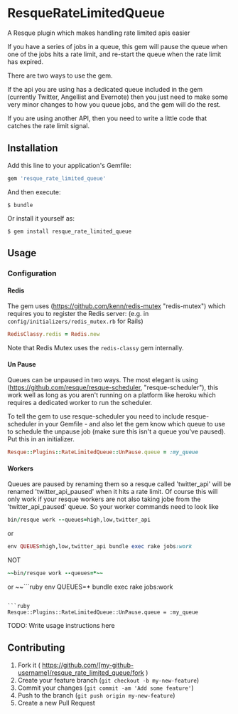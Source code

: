 # ResqueRateLimitedQueue

A Resque plugin which makes handling rate limited apis easier

If you have a series of jobs in a queue, this gem will pause the queue when one of the jobs hits a rate limit, and re-start the queue when the rate limit has expired.

There are two ways to use the gem.

If the api you are using has a dedicated queue included in the gem (currently Twitter, Angellist and Evernote) then you just need to make some very minor changes to how you queue jobs, and the gem will do the rest.

If you are using another API, then you need to write a little code that catches the rate limit signal.

## Installation

Add this line to your application's Gemfile:

```ruby
gem 'resque_rate_limited_queue'
```

And then execute:

    $ bundle

Or install it yourself as:

    $ gem install resque_rate_limited_queue

## Usage

### Configuration
#### Redis
The gem uses (https://github.com/kenn/redis-mutex "redis-mutex") which requires you to register the Redis server: (e.g. in `config/initializers/redis_mutex.rb` for Rails)

```ruby
RedisClassy.redis = Redis.new
```
Note that Redis Mutex uses the `redis-classy` gem internally.

#### Un Pause
Queues can be unpaused in two ways. 
The most elegant is using (https://github.com/resque/resque-scheduler, "resque-scheduler"), this work well as long as you aren't running on a platform like heroku which requires a dedicated worker to run the scheduler.

To tell the gem to use resque-scheduler you need to include resque-scheduler in your Gemfile - and also let the gem know which queue to use to schedule the unpause job (make sure this isn't a queue you've paused). Put this in an initializer.

```ruby
Resque::Plugins::RateLimitedQueue::UnPause.queue = :my_queue
```

#### Workers
Queues are paused by renaming them so a resque called 'twitter\_api' will be renamed 'twitter\_api\_paused' when it hits a rate limit. Of course this will only work if your resque workers are not also taking jobe from the 'twitter\_api\_paused' queue. So your worker commands need to look like

```ruby
bin/resque work --queues=high,low,twitter_api
```
or
```ruby
env QUEUES=high,low,twitter_api bundle exec rake jobs:work
```

NOT

```ruby
~~bin/resque work --queues=*~~
```
or
~~```ruby
env QUEUES=* bundle exec rake jobs:work
```~~

```ruby
Resque::Plugins::RateLimitedQueue::UnPause.queue = :my_queue
```


TODO: Write usage instructions here

## Contributing

1. Fork it ( https://github.com/[my-github-username]/resque_rate_limited_queue/fork )
2. Create your feature branch (`git checkout -b my-new-feature`)
3. Commit your changes (`git commit -am 'Add some feature'`)
4. Push to the branch (`git push origin my-new-feature`)
5. Create a new Pull Request
